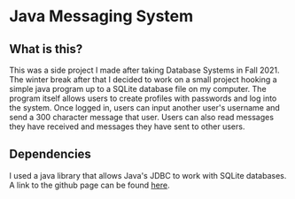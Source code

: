 # Java Messaging System
## What is this?
This was a side project I made after taking Database Systems in 
Fall 2021. The winter break after that I decided to work on a small
project hooking a simple java program up to a SQLite database file on
my computer. The program itself allows users to create profiles with
passwords and log into the system. Once logged in, users can input
another user's username and send a 300 character message that user.
Users can also read messages they have received and messages they have
sent to other users.

## Dependencies
I used a java library that allows Java's JDBC to work with SQLite databases.
A link to the github page can be found [here](https://github.com/xerial/sqlite-jdbc).
